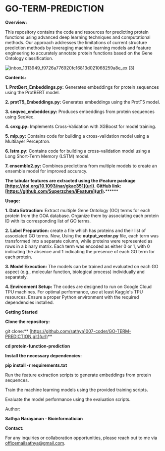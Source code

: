 # GO-TERM-PREDICTION

****Overview:****

This repository contains the code and resources for predicting protein functions using advanced deep learning techniques and computational methods. Our approach addresses the limitations of current structure prediction methods by leveraging machine learning models and feature engineering to accurately annotate protein functions based on the Gene Ontology classification.

![inbox_1313949_f9726a776920fc16813d021068259a8e_ex (3)](https://github.com/user-attachments/assets/fc1857e9-06aa-40dc-9557-2dea3144a74f)


****Contents:****

**1. ProtBert_Embeddings.py:** Generates embeddings for protein sequences using the ProtBERT model.

**2. protT5_Embeddings.py:** Generates embeddings using the ProtT5 model.

**3. seqvec_embedder.py:** Produces embeddings from protein sequences using SeqVec.

**4. cvxg.py:** Implements Cross-Validation with XGBoost for model training.

**5. mlp.py:** Contains code for building a cross-validation model using a Multilayer Perceptron.

**6. lstm.py:** Contains code for building a cross-validation model using a Long Short-Term Memory (LSTM) model.

**7. ensemble2.py:** Combines predictions from multiple models to create an ensemble model for improved accuracy.


**The tabular features are extracted using the **iFeature package [https://doi.org/10.1093/nar/gkac351](url). GitHub link: [https://github.com/Superzchen/iFeature](url).**********



****Usage:****

**1. Data Extraction:** Extract multiple Gene Ontology (GO) terms for each protein from the GOA database. Organize them by associating each protein ID with its corresponding list of GO terms.

**2. Label Preparation:** create a file which has proteins and their list of associated GO terms. Now, Using the **output_vector.py** file, each term was transformed into a separate column, while proteins were represented as rows in a binary matrix. Each term was encoded as either 0 or 1, with 0 indicating the absence and 1 indicating the presence of each GO term for each protein. 

**3. Model Execution:** The models can be trained and evaluated on each GO aspect (e.g., molecular function, biological process) individually and separately.

**4. Environment Setup:** The codes are designed to run on Google Cloud TPU machines. For optimal performance, use at least Kaggle's TPU resources. Ensure a proper Python environment with the required dependencies installed.



****Getting Started****

**Clone the repository:**

git clone:** [https://github.com/sathya1007-coder/GO-TERM-PREDICTION.git](url)**

**cd protein-function-prediction**

**Install the necessary dependencies:**

**pip install -r requirements.txt**

Run the feature extraction scripts to generate embeddings from protein sequences.

Train the machine learning models using the provided training scripts.

Evaluate the model performance using the evaluation scripts.

Author:

**Sathya Narayanan - Bioinformatician**

**Contact:**

For any inquiries or collaboration opportunities, please reach out to me via[ officemailsathya@gmail.com](url).

